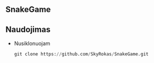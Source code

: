## SnakeGame


## Naudojimas
* Nusiklonuojam
   ``` python
  git clone https://github.com/SkyRokas/SnakeGame.git
   ```
